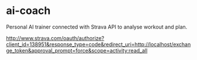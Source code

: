 # ai-coach
Personal AI trainer connected with Strava API to analyse workout and plan.


http://www.strava.com/oauth/authorize?client_id=138951&response_type=code&redirect_uri=http://localhost/exchange_token&approval_prompt=force&scope=activity:read_all